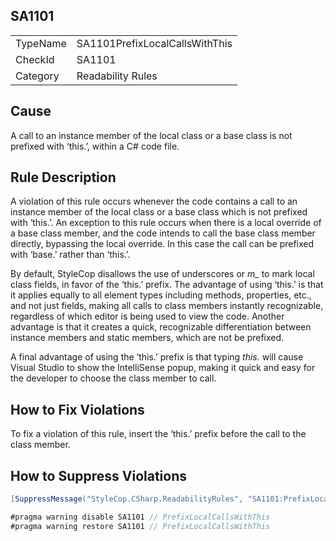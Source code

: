 ﻿## SA1101

<table>
<tr>
  <td>TypeName</td>
  <td>SA1101PrefixLocalCallsWithThis</td>
</tr>
<tr>
  <td>CheckId</td>
  <td>SA1101</td>
</tr>
<tr>
  <td>Category</td>
  <td>Readability Rules</td>
</tr>
</table>

## Cause

A call to an instance member of the local class or a base class is not prefixed with ‘this.’, within a C# code file.

## Rule Description

A violation of this rule occurs whenever the code contains a call to an instance member of the local class or a base class which is not prefixed with ‘this.’. An exception to this rule occurs when there is a local override of a base class member, and the code intends to call the base class member directly, bypassing the local override. In this case the call can be prefixed with ‘base.’ rather than ‘this.’.

By default, StyleCop disallows the use of underscores or *m_* to mark local class fields, in favor of the ‘this.’ prefix. The advantage of using ‘this.’ is that it applies equally to all element types including methods, properties, etc., and not just fields, making all calls to class members instantly recognizable, regardless of which editor is being used to view the code. Another advantage is that it creates a quick, recognizable differentiation between instance members and static members, which are not be prefixed.

A final advantage of using the ‘this.’ prefix is that typing *this.* will cause Visual Studio to show the IntelliSense popup, making it quick and easy for the developer to choose the class member to call.

## How to Fix Violations

To fix a violation of this rule, insert the ‘this.’ prefix before the call to the class member.

## How to Suppress Violations

```csharp
[SuppressMessage("StyleCop.CSharp.ReadabilityRules", "SA1101:PrefixLocalCallsWithThis", Justification = "Reviewed.")]
```

```csharp
#pragma warning disable SA1101 // PrefixLocalCallsWithThis
#pragma warning restore SA1101 // PrefixLocalCallsWithThis
```
